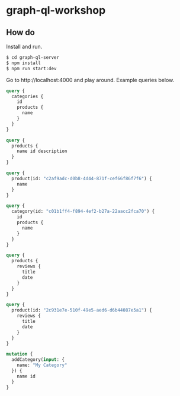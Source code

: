 # graph-ql-workshop

## How do

Install and run.

```bash
$ cd graph-ql-server
$ npm install
$ npm run start:dev
```

Go to http://localhost:4000 and play around. Example queries below.

```graphql
query {
  categories {
    id
    products {
      name
    }
  }
}
```

```graphql
query {
  products {
    name id description
  }
}
```

```graphql
query {
  product(id: "c2af9adc-d0b8-4d44-871f-cef66f86f7f6") {
    name
  }
}
```

```graphql
query {
  category(id: "c01b1ff4-f894-4ef2-b27a-22aacc2fca70") {
    id
    products {
      name
    }
  }
}
```

```graphql
query {
  products {
    reviews {
      title
      date
    }
  }
}
```

```graphql
query {
  product(id: "2c931e7e-510f-49e5-aed6-d6b44087e5a1") {
    reviews {
      title
      date
    }
  }
}
```

```graphql
mutation {
  addCategory(input: {
    name: "My Category"
  }) {
    name id
  }
}
```
